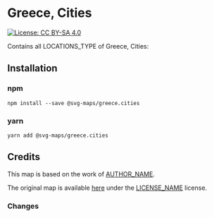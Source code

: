#  Greece, Cities

[![License: CC BY-SA 4.0](https://img.shields.io/badge/License-CC%20BY--SA%204.0-blue.svg)](https://creativecommons.org/licenses/by-sa/4.0/)

Contains all LOCATIONS_TYPE of Greece, Cities:
<!-- List all the locations in alphabetical order -->

## Installation

### npm

`npm install --save @svg-maps/greece.cities`

### yarn

`yarn add @svg-maps/greece.cities`

## Credits

This map is based on the work of [AUTHOR_NAME](AUTHOR_PROFILE_LINK).

The original map is available [here](ORIGINAL_MAP_LINK) under the [LICENSE_NAME](LICENSE_LINK) license.

### Changes

<!-- 
List all the changes made in the SVG file
For example:
* Remove unnecessary attributes
* Replace title by name attributes
* Adjust viewBox
* Rename ids
* Sort `<path/>` alphabetically
-->
